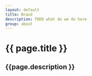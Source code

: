 ```yaml
---
layout: default
title: Brand
description: TODO what do we do here
group: about
---
```


# {{ page.title }}
## {{page.description }}